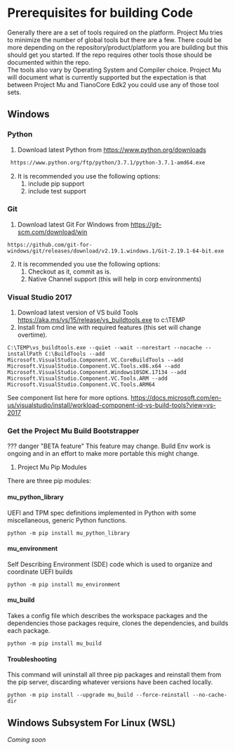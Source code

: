 # Prerequisites for building Code

Generally there are a set of tools required on the platform.  Project Mu tries to minimize the number of global tools but there are a few.  There could be more depending on the repository/product/platform you are building but this should get you started.  If the repo requires other tools those should be documented within the repo.  
The tools also vary by Operating System and Compiler choice.  Project Mu will document what is currently supported but the expectation is that between Project Mu and TianoCore Edk2 you could use any of those tool sets.

## Windows

### Python

1. Download latest Python from https://www.python.org/downloads
```cmd
 https://www.python.org/ftp/python/3.7.1/python-3.7.1-amd64.exe
```
2. It is recommended you use the following options:
    1. include pip support
    2. include test support

### Git
1. Download latest Git For Windows from https://git-scm.com/download/win 
```
https://github.com/git-for-windows/git/releases/download/v2.19.1.windows.1/Git-2.19.1-64-bit.exe
```
2. It is recommended you use the following options:
    1. Checkout as it, commit as is.
    2. Native Channel support (this will help in corp environments)

### Visual Studio 2017 

1. Download latest version of VS build Tools
https://aka.ms/vs/15/release/vs_buildtools.exe to c:\TEMP
2. Install from cmd line with required features (this set will change overtime). 
```
C:\TEMP\vs_buildtools.exe --quiet --wait --norestart --nocache --installPath C:\BuildTools --add Microsoft.VisualStudio.Component.VC.CoreBuildTools --add Microsoft.VisualStudio.Component.VC.Tools.x86.x64 --add Microsoft.VisualStudio.Component.Windows10SDK.17134 --add Microsoft.VisualStudio.Component.VC.Tools.ARM --add Microsoft.VisualStudio.Component.VC.Tools.ARM64
```
See component list here for more options. https://docs.microsoft.com/en-us/visualstudio/install/workload-component-id-vs-build-tools?view=vs-2017 

### Get the  Project Mu Build Bootstrapper

??? danger "BETA feature"
    This feature may change.  Build Env work is ongoing and in an effort to make more portable
    this might change.  
     

1. Project Mu Pip Modules

There are three pip modules:

#### mu_python_library

UEFI and TPM spec definitions implemented in Python with some miscellaneous, generic Python functions.

`python -m pip install mu_python_library`

#### mu_environment

Self Describing Environment (SDE) code which is used to organize and coordinate UEFI builds

`python -m pip install mu_environment`

#### mu_build

Takes a config file which describes the workspace packages and the dependencies those packages require, clones the dependencies, and builds each package.

`python -m pip install mu_build`


#### Troubleshooting

This command will uninstall all three pip packages and reinstall them from the pip server, discarding whatever versions have been cached locally.

```
python -m pip install --upgrade mu_build --force-reinstall --no-cache-dir
```

## Windows Subsystem For Linux (WSL)

_Coming soon_
